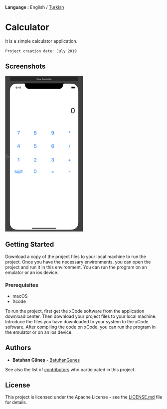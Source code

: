 **Language :** English / [Turkish](https://github.com/BatuhanGunes/CalculatorForPhone/blob/master/README(Turkish).md)

# Calculator

It is a simple calculator application.

`
Project creation date: July 2019
`

## Screenshots

<img align="center" width="250" height="500" src="https://github.com/BatuhanGunes/CalculatorForPhone/blob/master/Screenshots/Calculator.png">

## Getting Started

Download a copy of the project files to your local machine to run the project. Once you have the necessary environments, you can open the project and run it in this environment. You can run the program on an emulator or an ios device.

### Prerequisites

- macOS
- Xcode

To run the project, first get the xCode software from the application download center. Then download your project files to your local machine. Introduce the files you have downloaded to your system to the xCode software. After compiling the code on xCode, you can run the program in the emulator or on an ios device.

## Authors

* **Batuhan Güneş**  - [BatuhanGunes](https://github.com/BatuhanGunes)

See also the list of [contributors](https://github.com/BatuhanGunes/CalculatorForPhone/graphs/contributors) who participated in this project.

## License

This project is licensed under the Apache License - see the [LICENSE.md](https://github.com/BatuhanGunes/CalculatorForPhone/blob/master/LICENSE) file for details.



